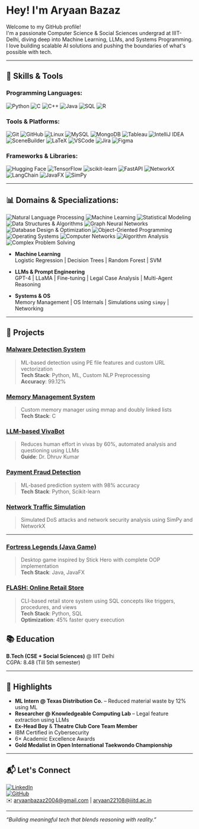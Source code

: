 
# Hey! I'm Aryaan Bazaz

Welcome to my GitHub profile!  
I'm a passionate Computer Science & Social Sciences undergrad at IIIT-Delhi, diving deep into Machine Learning, LLMs, and Systems Programming. I love building scalable AI solutions and pushing the boundaries of what's possible with tech.

---

## 🔧 Skills & Tools

### Programming Languages:
![Python](https://img.shields.io/badge/-Python-3776AB?style=flat&logo=python&logoColor=white)
![C](https://img.shields.io/badge/-C-00599C?style=flat&logo=c&logoColor=white)
![C++](https://img.shields.io/badge/-C++-00599C?style=flat&logo=c%2B%2B&logoColor=white)
![Java](https://img.shields.io/badge/-Java-007396?style=flat&logo=java&logoColor=white)
![SQL](https://img.shields.io/badge/-SQL-4479A1?style=flat&logo=mysql&logoColor=white)
![R](https://img.shields.io/badge/-R-276DC3?style=flat&logo=r&logoColor=white)


### Tools & Platforms:
![Git](https://img.shields.io/badge/-Git-F05032?style=flat&logo=git&logoColor=white)
![GitHub](https://img.shields.io/badge/-GitHub-181717?style=flat&logo=github)
![Linux](https://img.shields.io/badge/-Linux-FCC624?style=flat&logo=linux&logoColor=black)
![MySQL](https://img.shields.io/badge/-MySQL-4479A1?style=flat&logo=mysql&logoColor=white)
![MongoDB](https://img.shields.io/badge/-MongoDB-47A248?style=flat&logo=mongodb&logoColor=white)
![Tableau](https://img.shields.io/badge/-Tableau-E97627?style=flat&logo=tableau&logoColor=white)
![IntelliJ IDEA](https://img.shields.io/badge/-IntelliJ%20IDEA-000000?style=flat&logo=intellij-idea&logoColor=white)
![SceneBuilder](https://img.shields.io/badge/-SceneBuilder-3776AB?style=flat)
![LaTeX](https://img.shields.io/badge/-LaTeX-008080?style=flat&logo=latex&logoColor=white)
![VSCode](https://img.shields.io/badge/-VSCode-007ACC?style=flat&logo=visual-studio-code&logoColor=white)
![Jira](https://img.shields.io/badge/-Jira-0052CC?style=flat&logo=jira&logoColor=white)
![Figma](https://img.shields.io/badge/-Figma-F24E1E?style=flat&logo=figma&logoColor=white)


### Frameworks & Libraries:
![Hugging Face](https://img.shields.io/badge/-HuggingFace-FFD21F?style=flat&logo=huggingface&logoColor=black)
![TensorFlow](https://img.shields.io/badge/-TensorFlow-FF6F00?style=flat&logo=tensorflow&logoColor=white)
![scikit-learn](https://img.shields.io/badge/-Scikit--Learn-F7931E?style=flat&logo=scikitlearn&logoColor=white)
![FastAPI](https://img.shields.io/badge/-FastAPI-009688?style=flat&logo=fastapi&logoColor=white)
![NetworkX](https://img.shields.io/badge/-NetworkX-00AEEF?style=flat)
![LangChain](https://img.shields.io/badge/-LangChain-3B3B98?style=flat)
![JavaFX](https://img.shields.io/badge/-JavaFX-007396?style=flat)
![SimPy](https://img.shields.io/badge/-SimPy-3776AB?style=flat)

---

## 📊 Domains & Specializations:
![Natural Language Processing](https://img.shields.io/badge/-Natural%20Language%20Processing-8E44AD?style=flat)
![Machine Learning](https://img.shields.io/badge/-Machine%20Learning-27AE60?style=flat)
![Statistical Modeling](https://img.shields.io/badge/-Statistical%20Modeling-2980B9?style=flat)
![Data Structures & Algorithms](https://img.shields.io/badge/-Data%20Structures%20%26%20Algorithms-D35400?style=flat)
![Graph Neural Networks](https://img.shields.io/badge/-Graph%20Neural%20Networks-34495E?style=flat)
![Database Design & Optimization](https://img.shields.io/badge/-Database%20Design%20%26%20Optimization-C0392B?style=flat)
![Object-Oriented Programming](https://img.shields.io/badge/-Object--Oriented%20Programming-2C3E50?style=flat)
![Operating Systems](https://img.shields.io/badge/-Operating%20Systems-16A085?style=flat)
![Computer Networks](https://img.shields.io/badge/-Computer%20Networks-7F8C8D?style=flat)
![Algorithm Analysis](https://img.shields.io/badge/-Algorithm%20Analysis-E67E22?style=flat)
![Complex Problem Solving](https://img.shields.io/badge/-Complex%20Problem%20Solving-1ABC9C?style=flat)


- **Machine Learning**  
  Logistic Regression | Decision Trees | Random Forest | SVM

- **LLMs & Prompt Engineering**  
  GPT-4 | LLaMA | Fine-tuning | Legal Case Analysis | Multi-Agent Reasoning

- **Systems & OS**  
  Memory Management | OS Internals | Simulations using `simpy` | Networking

---

## 🧠 Projects

### [Malware Detection System](https://github.com/Aryaan-Bazaz/Malware-Detection-using-Machine-Learning)
> ML-based detection using PE file features and custom URL vectorization  
**Tech Stack**: Python, ML, Custom NLP Preprocessing  
**Accuracy**: 99.12%

### [Memory Management System](https://github.com/Aryaan-Bazaz/Memory_Management_System)
> Custom memory manager using mmap and doubly linked lists  
**Tech Stack**: C

### [LLM-based VivaBot](https://github.com/Aryaan-Bazaz)
> Reduces human effort in vivas by 60%, automated analysis and questioning using LLMs  
**Guide**: Dr. Dhruv Kumar

### [Payment Fraud Detection](https://github.com/snehaiiitd/Fraud_Prediction_GRP_24)
> ML-based prediction system with 98% accuracy  
**Tech Stack**: Python, Scikit-learn

### [Network Traffic Simulation](https://github.com/Aryaan-Bazaz/Network-Traffic-Simulation-and-Security-Analysis)
> Simulated DoS attacks and network security analysis using SimPy and NetworkX

---


### [Fortress Legends (Java Game)](https://github.com/Aryaan-Bazaz/Fortress-Legends_Desktop-game)
> Desktop game inspired by Stick Hero with complete OOP implementation  
**Tech Stack**: Java, JavaFX

### [FLASH: Online Retail Store](https://github.com/Aryaan-Bazaz/Flash_delivery_App_DBMS)
> CLI-based retail store system using SQL concepts like triggers, procedures, and views  
**Tech Stack**: Python, SQL  
**Optimization**: 45% faster query execution


## 📚 Education

**B.Tech (CSE + Social Sciences)** @ IIIT Delhi  
CGPA: 8.48 (Till 5th semester)

---

## 🏅 Highlights

- **ML Intern @ Texas Distribution Co.** – Reduced material waste by 12% using ML
- **Researcher @ Knowledgeable Computing Lab** – Legal feature extraction using LLMs
- **Ex-Head Boy** & **Theatre Club Core Team Member**
- IBM Certified in Cybersecurity
- 6× Academic Excellence Awards  
- **Gold Medalist in Open International Taekwondo Championship**

---

## 📬 Let's Connect

[![LinkedIn](https://img.shields.io/badge/-LinkedIn-blue?style=flat&logo=linkedin)](https://www.linkedin.com/in/aryaanbazaz2004/)  
[![GitHub](https://img.shields.io/badge/-GitHub-black?style=flat&logo=github)](https://github.com/Aryaan-Bazaz)  
✉️ aryaanbazaz2004@gmail.com | aryaan22108@iiitd.ac.in

---

_“Building meaningful tech that blends reasoning with reality.”_
